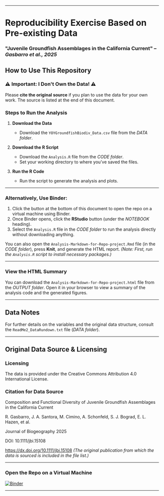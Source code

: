 
---

# Reproducibility Exercise Based on Pre-existing Data

### "Juvenile Groundfish Assemblages in the California Current" – *Gasbarro et al., 2025*

## How to Use This Repository

### ⚠️ **Important: I Don't Own the Data!** ⚠️
Please **cite the original source** if you plan to use the data for your own work. The source is listed at the end of this document.

### Steps to Run the Analysis

1. **Download the Data**  
   - Download the `YOYGroundfishBiodiv_Data.csv` file from the *DATA folder*.

2. **Download the R Script**  
   - Download the `Analysis.R` file from the *CODE folder*.  
   - Set your working directory to where you’ve saved the files.

3. **Run the R Code**  
   - Run the script to generate the analysis and plots.

---

### Alternatively, Use Binder:

1. Click the button at the bottom of this document to open the repo on a virtual machine using Binder.  
2. Once Binder opens, click the **RStudio** button (under the *NOTEBOOK* heading).  
3. Select the `Analysis.R` file in the *CODE folder* to run the analysis directly without downloading anything.

You can also open the `Analysis-Markdown-for-Repo-project.Rmd` file (in the *CODE folder*), press **Knit**, and generate the HTML report. *(Note: First, run the `Analysis.R` script to install necessary packages.)*

---

### View the HTML Summary

You can download the `Analysis-Markdown-for-Repo-project.html` file from the *OUTPUT folder*. Open it in your browser to view a summary of the analysis code and the generated figures.

---

## Data Notes

For further details on the variables and the original data structure, consult the `ReadMe2_DataRundown.txt` file (*DATA folder*).

---

## Original Data Source & Licensing

### Licensing
The data is provided under the Creative Commons Attribution 4.0 International License.

### Citation for Data Source

Composition and Functional Diversity of Juvenile Groundfish Assemblages in the California Current

R. Gasbarro, J. A. Santora, M. Cimino, A. Schonfeld, S. J. Bograd, E. L. Hazen, et al.

Journal of Biogeography 2025

DOI: 10.1111/jbi.15108

https://dx.doi.org/10.1111/jbi.15108
*(The original publication from which the data is sourced is included in the file list.)*

---

### Open the Repo on a Virtual Machine

[![Binder](https://mybinder.org/badge_logo.svg)](https://mybinder.org/v2/gh/MajorGiT89/Reproducibility/HEAD)

---

